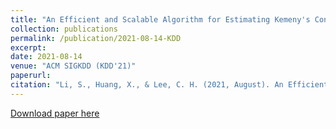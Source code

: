 ```yaml
---
title: "An Efficient and Scalable Algorithm for Estimating Kemeny's Constant of a Markov Chain on Large Graphs"
collection: publications
permalink: /publication/2021-08-14-KDD
excerpt:
date: 2021-08-14
venue: "ACM SIGKDD (KDD'21)"
paperurl:
citation: "Li, S., Huang, X., & Lee, C. H. (2021, August). An Efficient and Scalable Algorithm for Estimating Kemeny's Constant of a Markov Chain on Large Graphs. In Proceedings of the 27th ACM SIGKDD Conference on Knowledge Discovery & Data Mining (pp. 964-974)."
---
```

<!-- This paper is about the number 1. The number 2 is left for future work. -->

[Download paper here](https://dl.acm.org/doi/abs/10.1145/3447548.3467431)

<!-- Recommended citation: Your Name, You. (2009). "Paper Title Number 1." <i>Journal 1</i>. 1(1). -->
